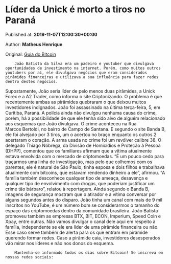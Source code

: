 
# Líder da Unick é morto a tiros no Paraná

Published at: **2019-11-07T12:00:30+00:00**

Author: **Matheus Henrique**

Original: [Guia do Bitcoin](https://guiadobitcoin.com.br/lider-unick-morto-parana/)


        João Batista da Silva era um padeiro e youtuber que divulgava oportunidades de investimento na internet. Porém, como muitos outros youtubers por aí, ele divulgava negócios que eram considerados pirâmides financeiras e utilizava a sua influência para fazer redes dentro destes negócios.
      
Supostamente, João seria líder de pelo menos duas pirâmides, a Unick Forex e a A2 Trader, como informa o site Criptonizando. O problema é que recentemente ambas as pirâmides quebraram o que deixou muitos investidores indignados.
João foi assassinado na última terça-feira, 5, em Curitiba, Paraná. A polícia ainda não divulgou nenhuma causa do crime, porém, há a possibilidade de que ele tenha sido alvo de alguém relacionado aos esquemas que João divulgava.
O crime aconteceu na Rua Marcos Bertoldi, no bairro de Campo de Santana. E segundo o site Banda B, ele foi alvejado por 3 tiros, um o acertou no braço enquanto os outros 2 acertaram o coração. A arma usada no crime foi um revólver calibre 38.
O delegado Thiago Nóbrega, da Divisão de Homicídios e Proteção à Pessoa (DHPP), comentou que os familiares afirmam que a vítima atualmente estava envolvida com o mercado de criptomoedas.
“É um pouco cedo para traçarmos uma linha de investigação, mas pelo que colhemos com os parentes, ele é natural de São Paulo, tinha esposa e dois filhos e trabalhava atualmente com bitcoins, que estavam rendendo dinheiro a ele”, afirmou.
“A família também desconhece qualquer tipo de ameaça, desavença e qualquer tipo de envolvimento com drogas, que poderiam justificar um crime tão bárbaro”, relatou à reportagem.
Ainda segundo o Banda B, imagens de segurança mostram que o atirador e a vítima conversar por alguns segundos antes do disparo.
João tinha um canal com mais de 9 mil inscritos no YouTube, é um número bom se considerarmos o tamanho do espaço das criptomoedas dentro da comunidade brasileira. João Batista promoveu também as empresas BTX, BIT, ECON, Imperium, Speed Coin e Xpay, entre outras.
Não vamos divulgar o canal dele aqui em respeito à família, independente se ele era líder de uma pirâmide financeira ou não.
Esse caso serve também de alerta para os que entram em pirâmide querendo formar redes. Caso a pirâmide caia, investidores desesperados vão mirar nos líderes e não nos donos do esquema.

        Mantenha-se informado todos os dias sobre Bitcoin! Se inscreva em nossas redes sociais:
      
